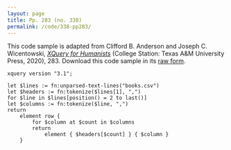 ```yaml
---
layout: page
title: Pp. 283 (no. 338)
permalink: /code/338-pp283/
---
```


This code sample is adapted from Clifford B. Anderson and Joseph C. Wicentowski, 
[_XQuery for Humanists_](/) (College Station: Texas A&M University Press, 2020), 283. 
Download this code sample in its [raw form](/code/338-pp283/338-pp283.xq).

```xquery
xquery version "3.1";

let $lines := fn:unparsed-text-lines("books.csv")
let $headers := fn:tokenize($lines[1], ",")
for $line in $lines[position() = 2 to last()]
let $columns := fn:tokenize($line, ",")
return
    element row {
        for $column at $count in $columns
        return
            element { $headers[$count] } { $column }
    }
```  
